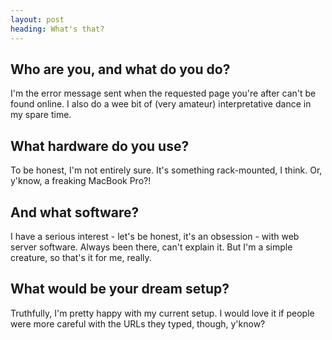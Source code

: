 ```yaml
---
layout: post
heading: What's that?
---
```

## Who are you, and what do you do?

I'm the error message sent when the requested page you're after can't be found online. I also do a wee bit of (very amateur) interpretative dance in my spare time.

## What hardware do you use?

To be honest, I'm not entirely sure. It's something rack-mounted, I think. Or, y'know, a freaking MacBook Pro?!

## And what software?

I have a serious interest - let's be honest, it's an obsession - with web server software. Always been there, can't explain it. But I'm a simple creature, so that's it for me, really.

## What would be your dream setup?

Truthfully, I'm pretty happy with my current setup. I would love it if people were more careful with the URLs they typed, though, y'know?
